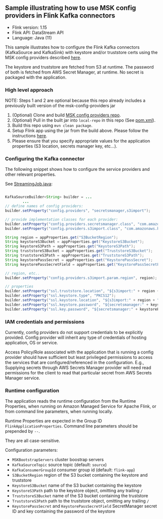 ## Sample illustrating how to use MSK config providers in Flink Kafka connectors

* Flink version: 1.15
* Flink API: DataStream API
* Language: Java (11)

This sample illustrates how to configure the Flink Kafka connectors (KafkaSource and KafkaSink) with keystore and/or truststore certs using the MSK config providers described [here](https://github.com/aws-samples/msk-config-providers).

The keystore and truststore are fetched from S3 at runtime.
The password of both is fetched from AWS Secret Manager, at runtime.
No secret is packaged with the application.

### High level approach

NOTE: Steps 1 and 2 are optional because this repo already includes a previously built version of the msk-config-providers jar

1. (Optional) Clone and build [MSK config providers repo](https://github.com/aws-samples/msk-config-providers).
2. (Optional) Pull in the built jar into `local-repo` in this repo (See [pom.xml](pom.xml)).
3. Build this repo using `mvn clean package`.
4. Setup Flink app using the jar from the build above. Please follow the instructions [here](https://docs.aws.amazon.com/managed-flink/latest/java/getting-started.html).
5. Please ensure that you specify appropriate values for the application properties (S3 location, secrets manager key, etc...).

### Configuring the Kafka connector

The following snippet shows how to configure the service providers and other relevant properties.

See [StreamingJob.java](src/main/java/com/amazonaws/services/msf/StreamingJob.java):

```java

KafkaSourceBuilder<String> builder = ...
        ...
// define names of config providers:
builder.setProperty("config.providers", "secretsmanager,s3import");

// provide implementation classes for each provider:
builder.setProperty("config.providers.secretsmanager.class", "com.amazonaws.kafka.config.providers.SecretsManagerConfigProvider");
builder.setProperty("config.providers.s3import.class", "com.amazonaws.kafka.config.providers.S3ImportConfigProvider");

String region = appProperties.get("S3BucketRegion");
String keystoreS3Bucket = appProperties.get("KeystoreS3Bucket");
String keystoreS3Path = appProperties.get("KeystoreS3Path");
String truststoreS3Bucket = appProperties.get("TruststoreS3Bucket");
String truststoreS3Path = appProperties.get("TruststoreS3Path");
String keystorePassSecret = appProperties.get("KeystorePassSecret");
String keystorePassSecretField = appProperties.get("KeystorePassSecretField");

// region, etc..
builder.setProperty("config.providers.s3import.param.region", region);

// properties
builder.setProperty("ssl.truststore.location", "${s3import:" + region + ":" + truststoreS3Bucket + "/" + truststoreS3Path + "}");
builder.setProperty("ssl.keystore.type", "PKCS12");
builder.setProperty("ssl.keystore.location", "${s3import:" + region + ":" + keystoreS3Bucket + "/" + keystoreS3Path + "}");
builder.setProperty("ssl.keystore.password", "${secretsmanager:" + keystorePassSecret + ":" + keystorePassSecretField + "}");
builder.setProperty("ssl.key.password", "${secretsmanager:" + keystorePassSecret + ":" + keystorePassSecretField + "}");

```

### IAM credentials and permissions

Currently, config providers do not support credentials to be explicitly provided. 
Config provider will inherit any type of credentials of hosting application, OS or service.

Access Policy/Role associated with the application that is running a config provider should have sufficient but least privileged permissions to access the services that are configured/referenced in the configuration. E.g., Supplying secrets through AWS Secrets Manager provider will need read permissions for the client to read that particular secret from AWS Secrets Manager service.

### Runtime configuration

The application reads the runtime configuration from the Runtime Properties, when running on Amazon Managed Service for Apache Flink,
or from command line parameters, when running locally.

Runtime Properties are expected in the Group ID `FlinkApplicationProperties`.
Command line parameters should be prepended by `--`.

They are all case-sensitive.

Configuration parameters:

* `MSKBootstrapServers` cluster boostrap servers
* `KafkaSourceTopic` source topic (default: `source`)
* `KafkaConsumerGroupId` consumer group id (default: `flink-app`)
* `S3BucketRegion` region of the S3 bucket containing the keystore and truststore
* `KeystoreS3Bucket` name of the S3 bucket containing the keystore
* `KeystoreS3Path` path to the keystore object, omitting any trailing `/` 
* `TruststoreS3Bucket` name of the S3 bucket containing the truststore
* `TruststoreS3Path` path to the truststore object, omitting any trailing `/` 
* `KeystorePassSecret` and `KeystorePassSecretField` SecretManager secret ID and key containing the password of the keystore
